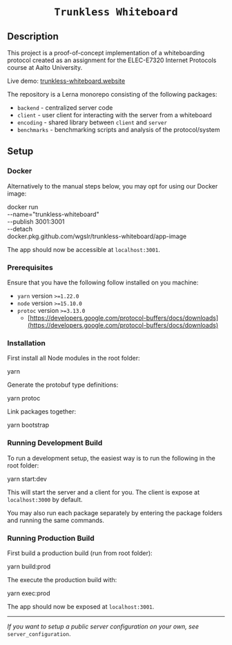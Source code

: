 <div align="center">
  <h1><code>Trunkless Whiteboard</code></h1>
</div>

## Description

This project is a proof-of-concept implementation of a whiteboarding protocol created as an assignment for the ELEC-E7320 Internet Protocols course at Aalto University.

Live demo: [trunkless-whiteboard.website](https://trunkless-whiteboard.website)

The repository is a Lerna monorepo consisting of the following packages:
- `backend` - centralized server code
- `client` - user client for interacting with the server from a whiteboard
- `encoding` - shared library between `client` and `server`
- `benchmarks` - benchmarking scripts and analysis of the protocol/system

## Setup

### Docker

Alternatively to the manual steps below, you may opt for using our Docker image:

  docker run \
    --name="trunkless-whiteboard" \
    --publish 3001:3001 \
    --detach \
    docker.pkg.github.com/wgslr/trunkless-whiteboard/app-image

The app should now be accessible at `localhost:3001`.

### Prerequisites

Ensure that you have the following follow installed on you machine:
- `yarn` version `>=1.22.0`
- `node` version `>=15.10.0`
- `protoc` version `>=3.13.0`
  - [https://developers.google.com/protocol-buffers/docs/downloads](https://developers.google.com/protocol-buffers/docs/downloads)

### Installation

First install all Node modules in the root folder:

  yarn

Generate the protobuf type definitions:

  yarn protoc

Link packages together:

  yarn bootstrap

### Running Development Build

To run a development setup, the easiest way is to run the following in the root folder:

  yarn start:dev

This will start the server and a client for you.
The client is expose at `localhost:3000` by default.

You may also run each package separately by entering the package folders and running the same commands.

### Running Production Build

First build a production build (run from root folder):

  yarn build:prod

The execute the production build with:

  yarn exec:prod

The app should now be exposed at `localhost:3001`.

--------------------------------------------------------------------------------

_If you want to setup a public server configuration on your own, see_ `server_configuration`.
